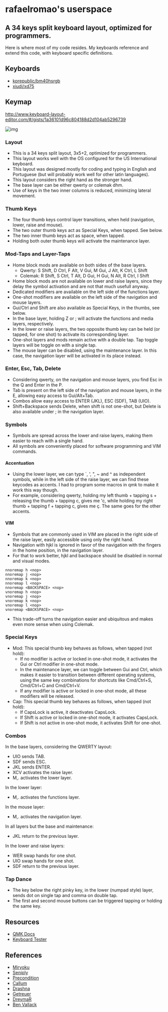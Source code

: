 # rafaelromao's userspace
## A 34 keys split keyboard layout, optimized for programmers.

Here is where most of my code resides. My keyboards reference and extend this code, with keyboard specific definitions.

## Keyboards

- [kprepublic/bm40hsrgb](../../keyboards/kprepublic/bm40hsrgb/keymaps/rafaelromao/readme.md)
- [xiudi/xd75](../../keyboards/xiudi/xd75/keymaps/rafaelromao/readme.md)

## Keymap

http://www.keyboard-layout-editor.com/#/gists/1a36101d96c804188d2d104ab5296739

![img](https://i.imgur.com/PYkylvp.png)

### Layout
- This is a 34 keys split layout, 3x5+2, optimized for programmers.
- This layout works well with the OS configured for the US International keyboard.
- This layout was designed mostly for coding and typing in English and Portuguese (but will probably work well for other latin languages).
- This layout considers the right hand as the stronger hand.
- The base layer can be either qwerty or colemak dhm.
- Use of keys in the two inner columns is reduced, minimizing lateral movement.

### Thumb Keys
- The four thumb keys control layer transitions, when held (navigation, lower, raise and mouse).
- The two outer thumb keys act as Special Keys, when tapped. See below.
- The two inner thumb keys act as space, when tapped.
- Holding both outer thumb keys will activate the maintenance layer.

### Mod-Taps and Layer-Taps
- Home block mods are available on both sides of the base layers.
  - Qwerty: S Shift, D Ctrl, F Alt, V Gui, M Gui, J Alt, K Ctrl, L Shift
  - Colemak: R Shift, S Ctrl, T Alt, D Gui, H Gui, N Alt, R Ctrl, I Shift
- Home block mods are not available on lower and raise layers, since they delay the symbol activation and are not that much usefull anyway.
- Dedicated modifiers are available on the left side of the functions layer.
- One-shot modifiers are available on the left side of the navigation and mouse layers.
- Gui/Ctrl and Shift are also available as Special Keys, in the thumbs, see below.
- In the base layer, holding Z or ; will activate the functions and media layers, respectively.
- In the lower or raise layers, the two opposite thumb key can be held (or tapped, for one shot) to activate its corresponding layer.
- One-shot layers and mods remain active with a double tap. Tap toggle layers will be toggle on with a single tap.
- The mouse layer can be disabled, using the maintenance layer. In this case, the navigation layer will be activated in its place instead.

### Enter, Esc, Tab, Delete
- Considering qwerty, on the navigation and mouse layers, you find Esc in the Q and Enter in the P.
- Tab is present on the left side of the navigation and mouse layers, in the E, allowing easy access to Gui/Alt+Tab.
- Combos allow easy access to ENTER (JKL), ESC (SDF), TAB (UIO).
- Shift+Backspace sends Delete, when shift is not one-shot, but Delete is also available under ; in the navigation layer.

### Symbols
- Symbols are spread across the lower and raise layers, making them easier to reach with a single hand.
- All symbols are conveniently placed for software programming and VIM commands.

#### Accentuation
- Using the lower layer, we can type `, ', ", ~ and ^ as independent symbols, while in the left side of the raise layer, we can find these keycodes as accents. I had to program some macros in qmk to make it work this way though.
- For example, considering qwerty, holding my left thumb + tapping s + releasing the thumb + tapping c, gives me 'c, while holding my right thumb + tapping f + tapping c, gives me ç. The same goes for the other accents.

#### VIM
- Symbols that are commonly used in VIM are placed in the right side of the raise layer, easily accessible using only the right hand. 
- Navigation with hjkl is ignored in favor of the navigation with the fingers in the home position, in the navigation layer.
- For that to work better, hjkl and backspace should be disabled in normal and visual modes.
```vim
nnoremap h <nop>
nnoremap j <nop>
nnoremap k <nop>
nnoremap l <nop>
nnoremap <BACKSPACE> <nop>
vnoremap h <nop>
vnoremap j <nop>
vnoremap k <nop>
vnoremap l <nop>
vnoremap <BACKSPACE> <nop>
```
- This trade-off turns the navigation easier and ubiquitous and makes even more sense when using Colemak.

### Special Keys

- Mod: This special thumb key behaves as follows, when tapped (not hold):
    - If no modifier is active or locked in one-shot mode, it activates the Gui or Ctrl modifier in one-shot mode.
    - In the maintenance layer, we can toggle between Gui and Ctrl, which makes it easier to transition between different operating systems, using the same key combinations for shortcuts like Cmd/Ctrl+S, Cmd/Ctrl+C and Cmd/Ctrl+V.
    - If any modifier is active or locked in one-shot mode, all these modifiers will be released.
- Cap: This special thumb key behaves as follows, when tapped (not hold):
    - If CapsLock is active, it deactivates CapsLock.
    - If Shift is active or locked in one-shot mode, it activates CapsLock.
    - If Shift is not active in one-shot mode, it activates Shift for one-shot.

### Combos

In the base layers, considering the QWERTY layout:
- UIO sends TAB. 
- SDF sends ESC.
- JKL sends ENTER.
- XCV activates the raise layer.
- M,. activates the lower layer.

In the lower layer:
- M,. activates the functions layer.

In the mouse layer:
- M,. activates the navigation layer.

In all layers but the base and maintenance:
- JKL return to the previous layer.

In the lower and raise layers:
- WER swap hands for one shot.
- UIO swap hands for one shot.
- SDF return to the previous layer.

### Tap Dance

- The key below the right pinky key, in the lower (numpad style) layer, sends dot on single tap and comma on double tap.
- The first and second mouse buttons can be triggered tapping or holding the same key.

## Resources

- [QMK Docs](https://docs.qmk.fm)
- [Keyboard Tester](https://config.qmk.fm/#/test)

## References

- [Miryoku](https://github.com/manna-harbour/miryoku)
- [Seniply](https://stevep99.github.io/seniply)
- [Precondition](https://precondition.github.io/home-row-mods)
- [Callum](https://github.com/callum-oakley/qmk_firmware/tree/master/users/callum)
- [Drashna](https://github.com/qmk/qmk_firmware/tree/master/users/drashna)
- [Getreuer](https://github.com/getreuer/qmk-keymap)
- [DreymaR](https://dreymar.colemak.org)
- [Ben Vallack](https://youtube.com/c/BenVallack)
